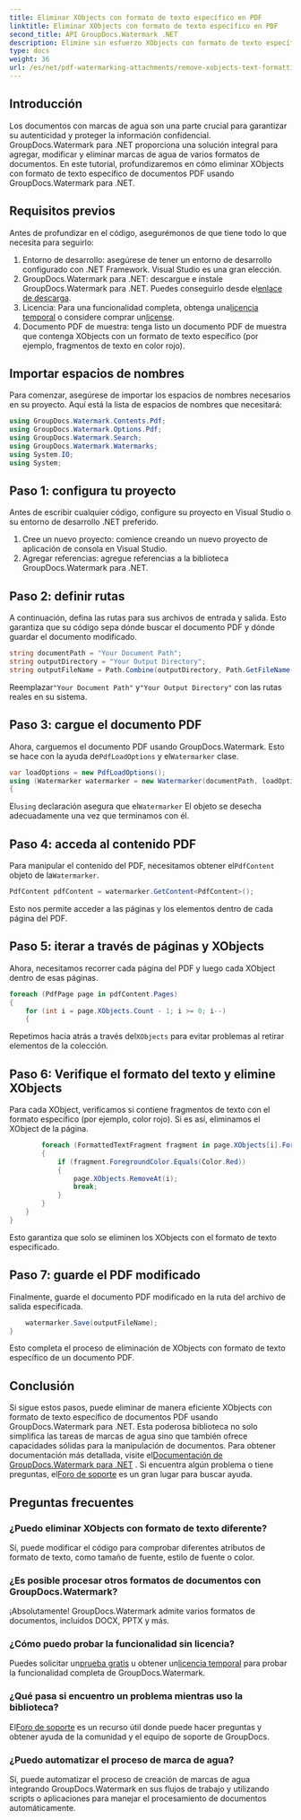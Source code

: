 ```yaml
---
title: Eliminar XObjects con formato de texto específico en PDF
linktitle: Eliminar XObjects con formato de texto específico en PDF
second_title: API GroupDocs.Watermark .NET
description: Elimine sin esfuerzo XObjects con formato de texto específico de archivos PDF utilizando GroupDocs.Watermark para .NET. Siga nuestra guía para una manipulación de documentos perfecta.
type: docs
weight: 36
url: /es/net/pdf-watermarking-attachments/remove-xobjects-text-formatting-pdf/
---
```

## Introducción
Los documentos con marcas de agua son una parte crucial para garantizar su autenticidad y proteger la información confidencial. GroupDocs.Watermark para .NET proporciona una solución integral para agregar, modificar y eliminar marcas de agua de varios formatos de documentos. En este tutorial, profundizaremos en cómo eliminar XObjects con formato de texto específico de documentos PDF usando GroupDocs.Watermark para .NET.
## Requisitos previos
Antes de profundizar en el código, asegurémonos de que tiene todo lo que necesita para seguirlo:
1. Entorno de desarrollo: asegúrese de tener un entorno de desarrollo configurado con .NET Framework. Visual Studio es una gran elección.
2.  GroupDocs.Watermark para .NET: descargue e instale GroupDocs.Watermark para .NET. Puedes conseguirlo desde el[enlace de descarga](https://releases.groupdocs.com/Watermark/net/).
3.  Licencia: Para una funcionalidad completa, obtenga una[licencia temporal](https://purchase.groupdocs.com/temporary-licencia/) o considere comprar un[license](https://purchase.groupdocs.com/buy).
4. Documento PDF de muestra: tenga listo un documento PDF de muestra que contenga XObjects con un formato de texto específico (por ejemplo, fragmentos de texto en color rojo).

## Importar espacios de nombres
Para comenzar, asegúrese de importar los espacios de nombres necesarios en su proyecto. Aquí está la lista de espacios de nombres que necesitará:
```csharp
using GroupDocs.Watermark.Contents.Pdf;
using GroupDocs.Watermark.Options.Pdf;
using GroupDocs.Watermark.Search;
using GroupDocs.Watermark.Watermarks;
using System.IO;
using System;
```
## Paso 1: configura tu proyecto
Antes de escribir cualquier código, configure su proyecto en Visual Studio o su entorno de desarrollo .NET preferido.
1. Cree un nuevo proyecto: comience creando un nuevo proyecto de aplicación de consola en Visual Studio.
2. Agregar referencias: agregue referencias a la biblioteca GroupDocs.Watermark para .NET.
## Paso 2: definir rutas
A continuación, defina las rutas para sus archivos de entrada y salida. Esto garantiza que su código sepa dónde buscar el documento PDF y dónde guardar el documento modificado.
```csharp
string documentPath = "Your Document Path";
string outputDirectory = "Your Output Directory";
string outputFileName = Path.Combine(outputDirectory, Path.GetFileName(documentPath));
```
 Reemplazar`"Your Document Path"` y`"Your Output Directory"` con las rutas reales en su sistema.
## Paso 3: cargue el documento PDF
 Ahora, carguemos el documento PDF usando GroupDocs.Watermark. Esto se hace con la ayuda de`PdfLoadOptions` y el`Watermarker` clase.
```csharp
var loadOptions = new PdfLoadOptions();
using (Watermarker watermarker = new Watermarker(documentPath, loadOptions))
{
```
 El`using` declaración asegura que el`Watermarker` El objeto se desecha adecuadamente una vez que terminamos con él.
## Paso 4: acceda al contenido PDF
 Para manipular el contenido del PDF, necesitamos obtener el`PdfContent` objeto de la`Watermarker`.
```csharp
PdfContent pdfContent = watermarker.GetContent<PdfContent>();
```
Esto nos permite acceder a las páginas y los elementos dentro de cada página del PDF.
## Paso 5: iterar a través de páginas y XObjects
Ahora, necesitamos recorrer cada página del PDF y luego cada XObject dentro de esas páginas.
```csharp
foreach (PdfPage page in pdfContent.Pages)
{
    for (int i = page.XObjects.Count - 1; i >= 0; i--)
    {
```
 Repetimos hacia atrás a través del`XObjects` para evitar problemas al retirar elementos de la colección.
## Paso 6: Verifique el formato del texto y elimine XObjects
Para cada XObject, verificamos si contiene fragmentos de texto con el formato específico (por ejemplo, color rojo). Si es así, eliminamos el XObject de la página.
```csharp
        foreach (FormattedTextFragment fragment in page.XObjects[i].FormattedTextFragments)
        {
            if (fragment.ForegroundColor.Equals(Color.Red))
            {
                page.XObjects.RemoveAt(i);
                break;
            }
        }
    }
}
```
Esto garantiza que solo se eliminen los XObjects con el formato de texto especificado.
## Paso 7: guarde el PDF modificado
Finalmente, guarde el documento PDF modificado en la ruta del archivo de salida especificada.
```csharp
    watermarker.Save(outputFileName);
}
```
Esto completa el proceso de eliminación de XObjects con formato de texto específico de un documento PDF.

## Conclusión
Si sigue estos pasos, puede eliminar de manera eficiente XObjects con formato de texto específico de documentos PDF usando GroupDocs.Watermark para .NET. Esta poderosa biblioteca no solo simplifica las tareas de marcas de agua sino que también ofrece capacidades sólidas para la manipulación de documentos. Para obtener documentación más detallada, visite el[Documentación de GroupDocs.Watermark para .NET](https://reference.groupdocs.com/Watermark/net/) . Si encuentra algún problema o tiene preguntas, el[Foro de soporte](https://forum.groupdocs.com/c/watermark/19) es un gran lugar para buscar ayuda.
## Preguntas frecuentes
### ¿Puedo eliminar XObjects con formato de texto diferente?
Sí, puede modificar el código para comprobar diferentes atributos de formato de texto, como tamaño de fuente, estilo de fuente o color.
### ¿Es posible procesar otros formatos de documentos con GroupDocs.Watermark?
¡Absolutamente! GroupDocs.Watermark admite varios formatos de documentos, incluidos DOCX, PPTX y más.
### ¿Cómo puedo probar la funcionalidad sin licencia?
 Puedes solicitar un[prueba gratis](https://releases.groupdocs.com/) u obtener un[licencia temporal](https://purchase.groupdocs.com/temporary-license/) para probar la funcionalidad completa de GroupDocs.Watermark.
### ¿Qué pasa si encuentro un problema mientras uso la biblioteca?
 El[Foro de soporte](https://forum.groupdocs.com/c/watermark/19) es un recurso útil donde puede hacer preguntas y obtener ayuda de la comunidad y el equipo de soporte de GroupDocs.
### ¿Puedo automatizar el proceso de marca de agua?
Sí, puede automatizar el proceso de creación de marcas de agua integrando GroupDocs.Watermark en sus flujos de trabajo y utilizando scripts o aplicaciones para manejar el procesamiento de documentos automáticamente.